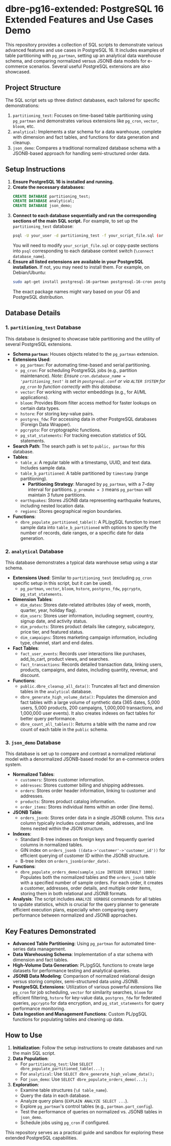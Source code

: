 # dbre-pg16-extended: PostgreSQL 16 Extended Features and Use Cases Demo

This repository provides a collection of SQL scripts to demonstrate various advanced features and use cases in PostgreSQL 16. It includes examples of table partitioning with `pg_partman`, setting up an analytical data warehouse schema, and comparing normalized versus JSONB data models for e-commerce scenarios. Several useful PostgreSQL extensions are also showcased.

## Project Structure

The SQL script sets up three distinct databases, each tailored for specific demonstrations:

1.  `partitioning_test`: Focuses on time-based table partitioning using `pg_partman` and demonstrates various extensions like `pg_cron`, `vector`, `bloom`, etc.
2.  `analytical`: Implements a star schema for a data warehouse, complete with dimension and fact tables, and functions for data generation and cleanup.
3.  `json_demo`: Compares a traditional normalized database schema with a JSONB-based approach for handling semi-structured order data.

## Setup Instructions

1.  **Ensure PostgreSQL 16 is installed and running.**
2.  **Create the necessary databases:**
    ```sql
    CREATE DATABASE partitioning_test;
    CREATE DATABASE analytical;
    CREATE DATABASE json_demo;
    ```
3.  **Connect to each database sequentially and run the corresponding sections of the main SQL script.**
    For example, to set up the `partitioning_test` database:
    ```bash
    psql -U your_user -d partitioning_test -f your_script_file.sql (or relevant section)
    ```
    You will need to modify `your_script_file.sql` or copy-paste sections into `psql` corresponding to each database context switch (`\connect database_name`).
4.  **Ensure all listed extensions are available in your PostgreSQL installation.** If not, you may need to install them. For example, on Debian/Ubuntu:
    ```bash
    sudo apt-get install postgresql-16-partman postgresql-16-cron postgresql-16-vector ...
    ```
    The exact package names might vary based on your OS and PostgreSQL distribution.

## Database Details

### 1. `partitioning_test` Database

This database is designed to showcase table partitioning and the utility of several PostgreSQL extensions.

* **Schema `partman`**: Houses objects related to the `pg_partman` extension.
* **Extensions Used**:
    * `pg_partman`: For automating time-based and serial partitioning.
    * `pg_cron`: For scheduling PostgreSQL jobs (e.g., partition maintenance). *Note: Ensure `cron.database_name = 'partitioning_test'` is set in `postgresql.conf` or via `ALTER SYSTEM` for `pg_cron` to function correctly with this database.*
    * `vector`: For working with vector embeddings (e.g., for AI/ML applications).
    * `bloom`: Provides Bloom filter access method for faster lookups on certain data types.
    * `hstore`: For storing key-value pairs.
    * `postgres_fdw`: For accessing data in other PostgreSQL databases (Foreign Data Wrapper).
    * `pgcrypto`: For cryptographic functions.
    * `pg_stat_statements`: For tracking execution statistics of SQL statements.
* **Search Path**: The search path is set to `public, partman` for this database.
* **Tables**:
    * `table_a`: A regular table with a timestamp, UUID, and text data. Includes sample data.
    * `table_b_partitioned`: A table partitioned by `timestamp` (range partitioning).
        * **Partitioning Strategy**: Managed by `pg_partman`, with a 7-day interval for partitions. `p_premake = 3` means `pg_partman` will maintain 3 future partitions.
    * `earthquakes`: Stores JSONB data representing earthquake features, including nested location data.
    * `regions`: Stores geographical region boundaries.
* **Functions**:
    * `dbre_populate_partitioned_table()`: A PL/pgSQL function to insert sample data into `table_b_partitioned` with options to specify the number of records, date ranges, or a specific date for data generation.

### 2. `analytical` Database

This database demonstrates a typical data warehouse setup using a star schema.

* **Extensions Used**: Similar to `partitioning_test` (excluding `pg_cron` specific setup in this script, but it can be used).
    * `pg_partman`, `vector`, `bloom`, `hstore`, `postgres_fdw`, `pgcrypto`, `pg_stat_statements`.
* **Dimension Tables**:
    * `dim_dates`: Stores date-related attributes (day of week, month, quarter, year, holiday flag).
    * `dim_users`: Stores user information, including segment, country, signup date, and activity status.
    * `dim_products`: Stores product details like category, subcategory, price tier, and featured status.
    * `dim_campaigns`: Stores marketing campaign information, including type, channel, start and end dates.
* **Fact Tables**:
    * `fact_user_events`: Records user interactions like purchases, add_to_cart, product views, and searches.
    * `fact_transactions`: Records detailed transaction data, linking users, products, campaigns, and dates, including quantity, revenue, and discount.
* **Functions**:
    * `public.dbre_cleanup_all_data()`: Truncates all fact and dimension tables in the `analytical` database.
    * `dbre_generate_high_volume_data()`: Populates the dimension and fact tables with a large volume of synthetic data (365 dates, 5,000 users, 5,000 products, 200 campaigns, 1,000,000 transactions, and 1,000,000 user events). It also creates indexes on fact tables for better query performance.
    * `dbre_count_all_tables()`: Returns a table with the name and row count of each table in the `public` schema.

### 3. `json_demo` Database

This database is set up to compare and contrast a normalized relational model with a denormalized JSONB-based model for an e-commerce orders system.

* **Normalized Tables**:
    * `customers`: Stores customer information.
    * `addresses`: Stores customer billing and shipping addresses.
    * `orders`: Stores order header information, linking to customer and addresses.
    * `products`: Stores product catalog information.
    * `order_items`: Stores individual items within an order (line items).
* **JSONB Table**:
    * `orders_jsonb`: Stores order data in a single JSONB column. This `data` column typically includes customer details, addresses, and line items nested within the JSON structure.
* **Indexes**:
    * Standard B-tree indexes on foreign keys and frequently queried columns in normalized tables.
    * GIN index on `orders_jsonb ((data->'customer'->'customer_id'))` for efficient querying of customer ID within the JSONB structure.
    * B-tree index on `orders_jsonb(order_date)`.
* **Functions**:
    * `dbre_populate_orders_demo(sample_size INTEGER DEFAULT 1000)`: Populates both the normalized tables and the `orders_jsonb` table with a specified number of sample orders. For each order, it creates a customer, addresses, order details, and multiple order items, storing them in both relational and JSONB formats.
* **Analysis**: The script includes `ANALYZE VERBOSE` commands for all tables to update statistics, which is crucial for the query planner to generate efficient execution plans, especially when comparing query performance between normalized and JSONB approaches.

## Key Features Demonstrated

* **Advanced Table Partitioning**: Using `pg_partman` for automated time-series data management.
* **Data Warehousing Schema**: Implementation of a star schema with dimension and fact tables.
* **High-Volume Data Generation**: PL/pgSQL functions to create large datasets for performance testing and analytical queries.
* **JSONB Data Modeling**: Comparison of normalized relational design versus storing complex, semi-structured data using JSONB.
* **PostgreSQL Extensions**: Utilization of various powerful extensions like `pg_cron` for job scheduling, `vector` for similarity searches, `bloom` for efficient filtering, `hstore` for key-value data, `postgres_fdw` for federated queries, `pgcrypto` for data encryption, and `pg_stat_statements` for query performance monitoring.
* **Data Ingestion and Management Functions**: Custom PL/pgSQL functions for populating tables and cleaning up data.

## How to Use

1.  **Initialization**: Follow the setup instructions to create databases and run the main SQL script.
2.  **Data Population**:
    * For `partitioning_test`: Use `SELECT dbre_populate_partitioned_table(...);`
    * For `analytical`: Use `SELECT dbre_generate_high_volume_data();`
    * For `json_demo`: Use `SELECT dbre_populate_orders_demo(...);`
3.  **Exploration**:
    * Examine table structures (`\d table_name`).
    * Query the data in each database.
    * Analyze query plans (`EXPLAIN ANALYZE SELECT ...`).
    * Explore `pg_partman`'s control tables (e.g., `partman.part_config`).
    * Test the performance of queries on normalized vs. JSONB tables in `json_demo`.
    * Schedule jobs using `pg_cron` if configured.

This repository serves as a practical guide and sandbox for exploring these extended PostgreSQL capabilities.
